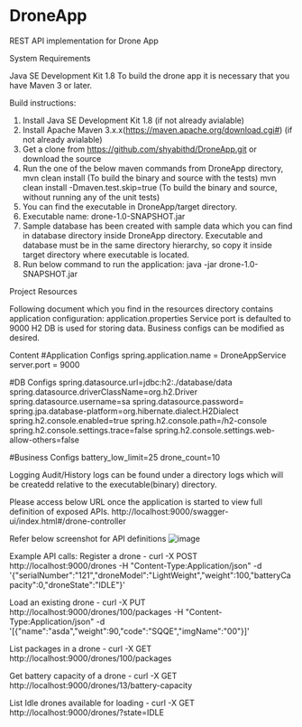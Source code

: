 # DroneApp
REST API implementation for Drone App

System Requirements

Java SE Development Kit 1.8
To build the drone app it is necessary that you have Maven 3 or later.

Build instructions:

1. Install Java SE Development Kit 1.8 (if not already avialable)
2. Install Apache Maven 3.x.x(https://maven.apache.org/download.cgi#) (if not already avialable)
3. Get a clone from https://github.com/shyabithd/DroneApp.git or download the source
4. Run the one of the below maven commands from DroneApp directory,
    mvn clean install (To build the binary and source with the tests)
    mvn clean install -Dmaven.test.skip=true (To build the binary and source, without running any of the unit tests)
5. You can find the executable in DroneApp/target directory.
6. Executable name: drone-1.0-SNAPSHOT.jar
7. Sample database has been created with sample data which you can find in database directory inside DroneApp directory. 
   Executable and database must be in the same directory hierarchy, so copy it inside target directory where executable is located. 
9. Run below command to run the application: java -jar drone-1.0-SNAPSHOT.jar

Project Resources

Following document which you find in the resources directory contains application configuration: application.properties
Service port is defaulted to 9000
H2 DB is used for storing data.
Business configs can be modified as desired.

Content
#Application Configs
spring.application.name = DroneAppService
server.port = 9000

#DB Configs
spring.datasource.url=jdbc:h2:./database/data
spring.datasource.driverClassName=org.h2.Driver
spring.datasource.username=sa
spring.datasource.password=
spring.jpa.database-platform=org.hibernate.dialect.H2Dialect
spring.h2.console.enabled=true
spring.h2.console.path=/h2-console
spring.h2.console.settings.trace=false
spring.h2.console.settings.web-allow-others=false

#Business Configs
battery_low_limit=25
drone_count=10

Logging
Audit/History logs can be found under a directory logs which will be createdd relative to the executable(binary) directory.

Please access below URL once the application is started to view full definition of exposed APIs.
http://localhost:9000/swagger-ui/index.html#/drone-controller

Refer below screenshot for API definitions
![image](https://user-images.githubusercontent.com/33624222/188271196-1c1d8a1e-bf94-4acf-8797-4cffcd9645dd.png)

Example API calls:
Register a drone                       - curl -X POST http://localhost:9000/drones -H "Content-Type:Application/json" -d '{"serialNumber":"121","droneModel":"LightWeight","weight":100,"batteryCapacity":0,"droneState":"IDLE"}'

Load an existing drone                 - curl -X PUT http://localhost:9000/drones/100/packages -H "Content-Type:Application/json" -d '[{"name":"asda","weight":90,"code":"SQQE","imgName":"00"}]'

List packages in a drone               - curl -X GET http://localhost:9000/drones/100/packages

Get battery capacity of a drone        - curl -X GET http://localhost:9000/drones/13/battery-capacity

List Idle drones available for loading - curl -X GET http://localhost:9000/drones/?state=IDLE
